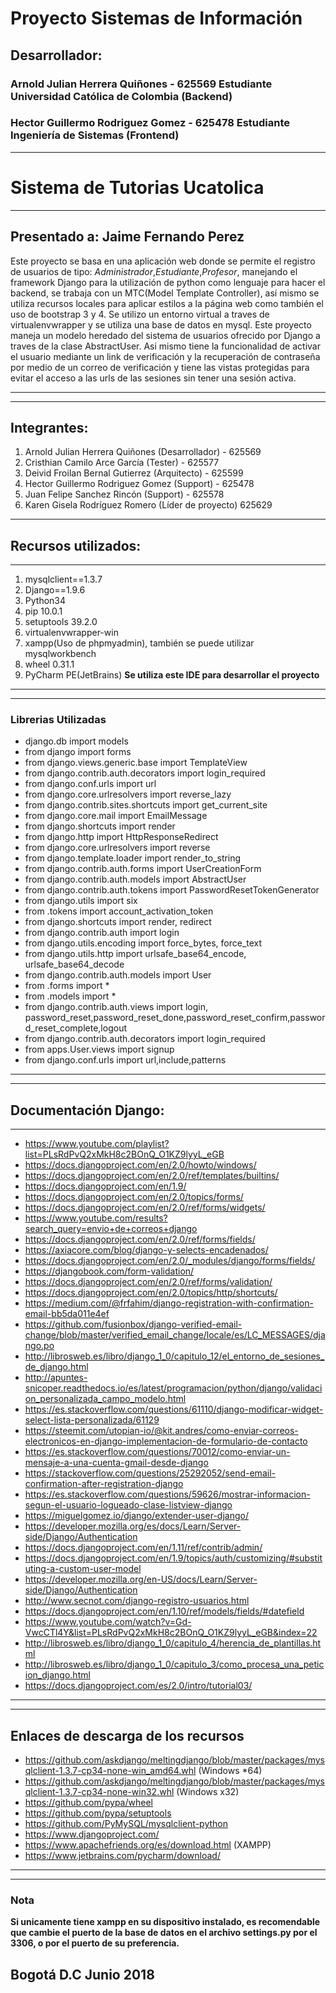 # Proyecto Sistemas de Información

## Desarrollador:
### Arnold Julian Herrera Quiñones - 625569 Estudiante Universidad Católica de Colombia (Backend)
### Hector Guillermo Rodriguez Gomez - 625478 Estudiante Ingeniería de Sistemas (Frontend)
---
# Sistema de Tutorias Ucatolica
---
Presentado a: Jaime Fernando Perez
---
Este proyecto se basa en una aplicación web donde se permite el registro de usuarios de tipo: *Administrador*,*Estudiante*,*Profesor*, manejando el framework Django para la utilización de python como lenguaje para hacer el backend, se trabaja con un MTC(Model Template Controller), así mismo se utiliza recursos locales para aplicar estilos a la página web como también el uso de bootstrap 3 y 4.
Se utilizo un entorno virtual a traves de virtualenvwrapper y se utiliza una base de datos en mysql.
Este proyecto maneja un modelo heredado del sistema de usuarios ofrecido por Django a traves de la clase AbstractUser. Asi mismo tiene la funcionalidad de activar el usuario mediante un link de verificación y la recuperación de contraseña por medio de un correo de verificación y tiene las vistas protegidas para evitar el acceso a las urls de las sesiones sin tener una sesión activa.

---

---

## Integrantes:
1. Arnold Julian Herrera Quiñones (Desarrollador) - 625569
2. Cristhian Camilo Arce García (Tester) - 625577
3. Deivid Froilan Bernal Gutierrez (Arquitecto) - 625599
4. Hector Guillermo Rodriguez Gomez (Support) - 625478
5. Juan Felipe Sanchez Rincón (Support) - 625578
6. Karen Gisela Rodríguez Romero (Líder de proyecto) 625629

---

## Recursos utilizados:

---
1. mysqlclient==1.3.7
2. Django==1.9.6
3. Python34
4. pip 10.0.1
5. setuptools 39.2.0
6. virtualenvwrapper-win
7. xampp(Uso de phpmyadmin), también se puede utilizar mysqlworkbench
8. wheel 0.31.1
9. PyCharm PE(JetBrains) **Se utiliza este IDE para desarrollar el proyecto**
---

---
### Librerias Utilizadas
* django.db import models
* from django import forms
* from django.views.generic.base import TemplateView
* from django.contrib.auth.decorators import login_required
* from django.conf.urls import url
* from django.core.urlresolvers import reverse_lazy
* from django.contrib.sites.shortcuts import get_current_site
* from django.core.mail import EmailMessage
* from django.shortcuts import render
* from django.http import HttpResponseRedirect
* from django.core.urlresolvers import reverse
* from django.template.loader import render_to_string
* from django.contrib.auth.forms import UserCreationForm
* from django.contrib.auth.models import AbstractUser
* from django.contrib.auth.tokens import PasswordResetTokenGenerator
* from django.utils import six
* from .tokens import account_activation_token
* from django.shortcuts import render, redirect
* from django.contrib.auth import login
* from django.utils.encoding import force_bytes, force_text
* from django.utils.http import urlsafe_base64_encode, urlsafe_base64_decode
* from django.contrib.auth.models import User
* from .forms import *
* from .models import *
* from django.contrib.auth.views import login, password_reset,password_reset_done,password_reset_confirm,password_reset_complete,logout
* from django.contrib.auth.decorators import login_required
* from apps.User.views import signup
* from django.conf.urls import url,include,patterns
---

---
## Documentación Django:
---
* <https://www.youtube.com/playlist?list=PLsRdPvQ2xMkH8c2BOnQ_O1KZ9lyyL_eGB>
* <https://docs.djangoproject.com/en/2.0/howto/windows/>
* <https://docs.djangoproject.com/en/2.0/ref/templates/builtins/>
* <https://docs.djangoproject.com/en/1.9/>
* <https://docs.djangoproject.com/en/2.0/topics/forms/>
* <https://docs.djangoproject.com/en/2.0/ref/forms/widgets/>
* <https://www.youtube.com/results?search_query=envio+de+correos+django>
* <https://docs.djangoproject.com/en/2.0/ref/forms/fields/>
* <https://axiacore.com/blog/django-y-selects-encadenados/>
* <https://docs.djangoproject.com/en/2.0/_modules/django/forms/fields/>
* <https://djangobook.com/form-validation/>
* <https://docs.djangoproject.com/en/2.0/ref/forms/validation/>
* <https://docs.djangoproject.com/en/2.0/topics/http/shortcuts/>
* <https://medium.com/@frfahim/django-registration-with-confirmation-email-bb5da011e4ef>
* <https://github.com/fusionbox/django-verified-email-change/blob/master/verified_email_change/locale/es/LC_MESSAGES/django.po>
* <http://librosweb.es/libro/django_1_0/capitulo_12/el_entorno_de_sesiones_de_django.html>
* <http://apuntes-snicoper.readthedocs.io/es/latest/programacion/python/django/validacion_personalizada_campo_modelo.html>
* <https://es.stackoverflow.com/questions/61110/django-modificar-widget-select-lista-personalizada/61129>
* <https://steemit.com/utopian-io/@kit.andres/como-enviar-correos-electronicos-en-django-implementacion-de-formulario-de-contacto>
* <https://es.stackoverflow.com/questions/70012/como-enviar-un-mensaje-a-una-cuenta-gmail-desde-django>
* <https://stackoverflow.com/questions/25292052/send-email-confirmation-after-registration-django>
* <https://es.stackoverflow.com/questions/59626/mostrar-informacion-segun-el-usuario-logueado-clase-listview-django>
* <https://miguelgomez.io/django/extender-user-django/>
* <https://developer.mozilla.org/es/docs/Learn/Server-side/Django/Authentication>
* <https://docs.djangoproject.com/en/1.11/ref/contrib/admin/>
* <https://docs.djangoproject.com/en/1.9/topics/auth/customizing/#substituting-a-custom-user-model>
* <https://developer.mozilla.org/en-US/docs/Learn/Server-side/Django/Authentication>
* <http://www.secnot.com/django-registro-usuarios.html>
* <https://docs.djangoproject.com/en/1.10/ref/models/fields/#datefield>
* <https://www.youtube.com/watch?v=Gd-VwcCTl4Y&list=PLsRdPvQ2xMkH8c2BOnQ_O1KZ9lyyL_eGB&index=22>
* <http://librosweb.es/libro/django_1_0/capitulo_4/herencia_de_plantillas.html>
* <http://librosweb.es/libro/django_1_0/capitulo_3/como_procesa_una_peticion_django.html>
* <https://docs.djangoproject.com/es/2.0/intro/tutorial03/>
---

---
## Enlaces de descarga de los recursos
* <https://github.com/askdjango/meltingdjango/blob/master/packages/mysqlclient-1.3.7-cp34-none-win_amd64.whl> (Windows *64)
* <https://github.com/askdjango/meltingdjango/blob/master/packages/mysqlclient-1.3.7-cp34-none-win32.whl> (Windows x32)
* <https://github.com/pypa/wheel>
* <https://github.com/pypa/setuptools>
* <https://github.com/PyMySQL/mysqlclient-python>
* <https://www.djangoproject.com/>
* <https://www.apachefriends.org/es/download.html> (XAMPP)
* <https://www.jetbrains.com/pycharm/download/>
---

---
### **Nota**
**Si unicamente tiene xampp en su dispositivo instalado, es recomendable que cambie el puerto de la base de datos en el archivo settings.py por el 3306, o por el puerto de su preferencia.**
## Bogotá D.C Junio 2018 